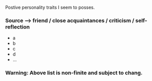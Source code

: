 Postive personality traits I seem to posses. 
### Source --> friend / close acquaintances / criticism / self-reflection 

- a
- b
- c
- d
- ...


### Warning: Above list is non-finite and subject to chang. 
